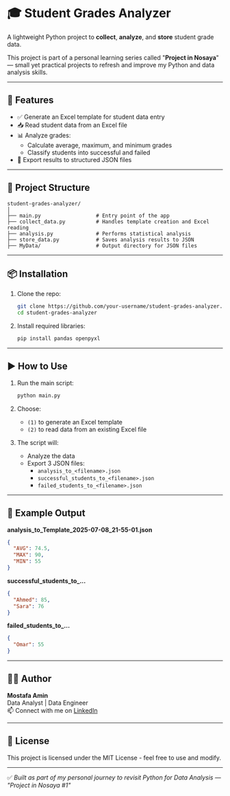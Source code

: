 # 🎓 Student Grades Analyzer

A lightweight Python project to **collect**, **analyze**, and **store** student grade data.

This project is part of a personal learning series called "**Project in Nosaya**" — small yet practical projects to refresh and improve my Python and data analysis skills.

---

## 🚀 Features

- ✅ Generate an Excel template for student data entry
- 📥 Read student data from an Excel file
- 📊 Analyze grades:
  - Calculate average, maximum, and minimum grades
  - Classify students into successful and failed
- 📁 Export results to structured JSON files

---

## 🧩 Project Structure

```
student-grades-analyzer/
│
├── main.py                  # Entry point of the app
├── collect_data.py          # Handles template creation and Excel reading
├── analysis.py              # Performs statistical analysis
├── store_data.py            # Saves analysis results to JSON
├── MyData/                  # Output directory for JSON files
```

---

## 📦 Installation

1. Clone the repo:
   ```bash
   git clone https://github.com/your-username/student-grades-analyzer.git
   cd student-grades-analyzer
   ```

2. Install required libraries:
   ```bash
   pip install pandas openpyxl
   ```

---

## ▶️ How to Use

1. Run the main script:
   ```bash
   python main.py
   ```

2. Choose:
   - `(1)` to generate an Excel template
   - `(2)` to read data from an existing Excel file

3. The script will:
   - Analyze the data
   - Export 3 JSON files:
     - `analysis_to_<filename>.json`
     - `successful_students_to_<filename>.json`
     - `failed_students_to_<filename>.json`

---

## 📂 Example Output

**analysis_to_Template_2025-07-08_21-55-01.json**
```json
{
  "AVG": 74.5,
  "MAX": 90,
  "MIN": 55
}
```

**successful_students_to_...**
```json
{
  "Ahmed": 85,
  "Sara": 76
}
```

**failed_students_to_...**
```json
{
  "Omar": 55
}
```

---

## 👨‍💻 Author

**Mostafa Amin**  
Data Analyst | Data Engineer  
📫 Connect with me on [LinkedIn](https://www.linkedin.com/in/mostafa-amin-391427221/)  

---

## 📘 License

This project is licensed under the MIT License - feel free to use and modify.

---

✅ *Built as part of my personal journey to revisit Python for Data Analysis — "Project in Nosaya #1"*
